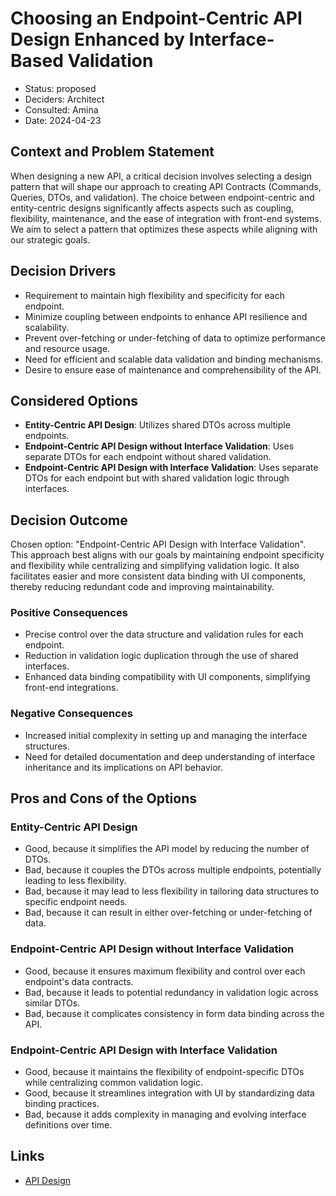 # Choosing an Endpoint-Centric API Design Enhanced by Interface-Based Validation

* Status: proposed
* Deciders: Architect
* Consulted: Amina
* Date: 2024-04-23

## Context and Problem Statement

When designing a new API, a critical decision involves selecting a design pattern that will shape our approach to creating API Contracts (Commands, Queries, DTOs, and validation). The choice between endpoint-centric and entity-centric designs significantly affects aspects such as coupling, flexibility, maintenance, and the ease of integration with front-end systems. We aim to select a pattern that optimizes these aspects while aligning with our strategic goals.

## Decision Drivers

* Requirement to maintain high flexibility and specificity for each endpoint.
* Minimize coupling between endpoints to enhance API resilience and scalability.
* Prevent over-fetching or under-fetching of data to optimize performance and resource usage.
* Need for efficient and scalable data validation and binding mechanisms.
* Desire to ensure ease of maintenance and comprehensibility of the API.

## Considered Options

* **Entity-Centric API Design**: Utilizes shared DTOs across multiple endpoints.
* **Endpoint-Centric API Design without Interface Validation**: Uses separate DTOs for each endpoint without shared validation.
* **Endpoint-Centric API Design with Interface Validation**: Uses separate DTOs for each endpoint but with shared validation logic through interfaces.

## Decision Outcome

Chosen option: "Endpoint-Centric API Design with Interface Validation". This approach best aligns with our goals by maintaining endpoint specificity and flexibility while centralizing and simplifying validation logic. It also facilitates easier and more consistent data binding with UI components, thereby reducing redundant code and improving maintainability.

### Positive Consequences

* Precise control over the data structure and validation rules for each endpoint.
* Reduction in validation logic duplication through the use of shared interfaces.
* Enhanced data binding compatibility with UI components, simplifying front-end integrations.

### Negative Consequences

* Increased initial complexity in setting up and managing the interface structures.
* Need for detailed documentation and deep understanding of interface inheritance and its implications on API behavior.

## Pros and Cons of the Options

### Entity-Centric API Design

* Good, because it simplifies the API model by reducing the number of DTOs.
* Bad, because it couples the DTOs across multiple endpoints, potentially leading to less flexibility.
* Bad, because it may lead to less flexibility in tailoring data structures to specific endpoint needs.
* Bad, because it can result in either over-fetching or under-fetching of data.

### Endpoint-Centric API Design without Interface Validation

* Good, because it ensures maximum flexibility and control over each endpoint's data contracts.
* Bad, because it leads to potential redundancy in validation logic across similar DTOs.
* Bad, because it complicates consistency in form data binding across the API.

### Endpoint-Centric API Design with Interface Validation

* Good, because it maintains the flexibility of endpoint-specific DTOs while centralizing common validation logic.
* Good, because it streamlines integration with UI by standardizing data binding practices.
* Bad, because it adds complexity in managing and evolving interface definitions over time.

## Links

* [API Design](../ApiDesign.md)
